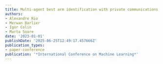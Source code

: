 ```yaml
---
title: Multi-agent best arm identification with private communications
authors:
- Alexandre Rio
- Merwan Barlier
- Igor Colin
- Marta Soare
date: '2023-01-01'
publishDate: '2025-06-25T12:49:17.457666Z'
publication_types:
- paper-conference
publication: '*International Conference on Machine Learning*'
---
```

